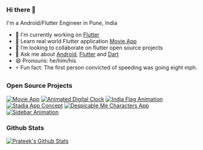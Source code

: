 ### Hi there 👋

I'm a Android/Flutter Engineer in Pune, India

- 🌳 I'm currently working on [Flutter](https://flutter.dev)
- 🔭 Learn real world Flutter application [Movie App](https://github.com/TechieBlossom/movie_app_tutorial)
- 👯 I’m looking to collaborate on flutter open source projects
- 💬 Ask me about [Android](https://developer.android.com), [Flutter](https://flutter.dev) and [Dart](https://dart.dev)
- 😄 Pronouns: he/him/his
- ⚡ Fun fact: The first person convicted of speeding was going eight mph.

### Open Source Projects

[![Movie App](https://github-readme-stats.vercel.app/api/pin/?username=TechieBlossom&repo=movie_app_tutorial)](https://github.com/TechieBlossom/movie_app_tutorial)
[![Animated Digital Clock](https://github-readme-stats.vercel.app/api/pin/?username=TechieBlossom&repo=animated_digital_clock_flutter)](https://github.com/TechieBlossom/animated_digital_clock_flutter)
[![India Flag Animation](https://github-readme-stats.vercel.app/api/pin/?username=TechieBlossom&repo=indian-flag-animation)](https://github.com/TechieBlossom/indian-flag-animation)
[![Stadia App Concept](https://github-readme-stats.vercel.app/api/pin/?username=TechieBlossom&repo=stadia_app_concept)](https://github.com/TechieBlossom/stadia_app_concept)
[![Despicable Me Characters App](https://github-readme-stats.vercel.app/api/pin/?username=TechieBlossom&repo=despicable_me_characters_app)](https://github.com/TechieBlossom/despicable_me_characters_app)
[![Sidebar Animation](https://github-readme-stats.vercel.app/api/pin/?username=TechieBlossom&repo=sidebar_animation_flutter)](https://github.com/TechieBlossom/sidebar_animation_flutter)

### Github Stats

[![Prateek's Github Stats](https://github-readme-stats.vercel.app/api?username=techieblossom&count_private=true&theme=default&show_icons=true)](https://github.com/techieblossom)
